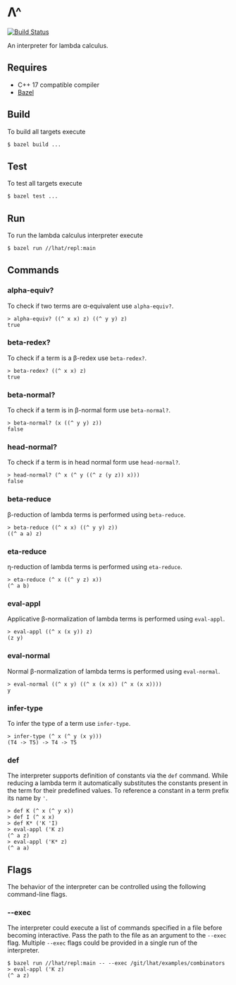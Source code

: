 # Λ^

[![Build Status](https://travis-ci.org/sgatev/lhat.svg?branch=master)](https://travis-ci.org/sgatev/lhat)

An interpreter for lambda calculus.

## Requires

* C++ 17 compatible compiler
* [Bazel](https://bazel.build)

## Build

To build all targets execute

```bash
$ bazel build ...
```

## Test

To test all targets execute

```bash
$ bazel test ...
```

## Run

To run the lambda calculus interpreter execute

```bash
$ bazel run //lhat/repl:main
```

## Commands

### alpha-equiv?

To check if two terms are α-equivalent use `alpha-equiv?`.

```
> alpha-equiv? ((^ x x) z) ((^ y y) z)
true
```

### beta-redex?

To check if a term is a β-redex use `beta-redex?`.

```
> beta-redex? ((^ x x) z)
true
```

### beta-normal?

To check if a term is in β-normal form use `beta-normal?`.

```
> beta-normal? (x ((^ y y) z))
false
```

### head-normal?

To check if a term is in head normal form use `head-normal?`.

```
> head-normal? (^ x (^ y ((^ z (y z)) x)))
false
```

### beta-reduce

β-reduction of lambda terms is performed using `beta-reduce`.

```
> beta-reduce ((^ x x) ((^ y y) z))
((^ a a) z)
```

### eta-reduce

η-reduction of lambda terms is performed using `eta-reduce`.

```
> eta-reduce (^ x ((^ y z) x))
(^ a b)
```

### eval-appl

Applicative β-normalization of lambda terms is performed using `eval-appl`.

```
> eval-appl ((^ x (x y)) z)
(z y)
```

### eval-normal

Normal β-normalization of lambda terms is performed using `eval-normal`.

```
> eval-normal ((^ x y) ((^ x (x x)) (^ x (x x))))
y
```

### infer-type

To infer the type of a term use `infer-type`.

```
> infer-type (^ x (^ y (x y)))
(T4 -> T5) -> T4 -> T5
```

### def

The interpreter supports definition of constants via the `def` command. While
reducing a lambda term it automatically substitutes the constants present in the
term for their predefined values. To reference a constant in a term prefix its name
by `'`.

```
> def K (^ x (^ y x))
> def I (^ x x)
> def K* ('K 'I)
> eval-appl ('K z)
(^ a z)
> eval-appl ('K* z)
(^ a a)
```

## Flags

The behavior of the interpreter can be controlled using the following command-line
flags.

### --exec

The interpreter could execute a list of commands specified in a file before
becoming interactive. Pass the path to the file as an argument to the `--exec`
flag. Multiple `--exec` flags could be provided in a single run of the interpreter.

```
$ bazel run //lhat/repl:main -- --exec /git/lhat/examples/combinators
> eval-appl ('K z)
(^ a z)
```
